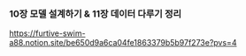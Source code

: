 ### 10장 모델 설계하기 & 11장 데이터 다루기 정리
https://furtive-swim-a88.notion.site/be650d9a6ca04fe1863379b5b97f273e?pvs=4
